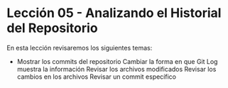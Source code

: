 # Lección 05 - Analizando el Historial del Repositorio

En esta lección revisaremos los siguientes temas:

 - Mostrar los commits del repositorio
Cambiar la forma en que Git Log muestra la información
Revisar los archivos modificados
Revisar los cambios en los archivos
Revisar un commit específico


<!--stackedit_data:
eyJoaXN0b3J5IjpbLTEyODAyNzI3OTBdfQ==
-->